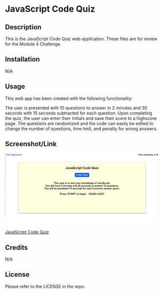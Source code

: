 # JavaScript Code Quiz

## Description

This is the JavaScript Code Quiz web application. These files are for review for the Module 4 Challenge.

## Installation

N/A

## Usage

This web app has been created with the following functionality:

The user is presented with 10 questions to answer in 2 minutes and 30 seconds with 15 seconds subtracted for each question. Upon completing the quiz, the user can enter their initials and save their score to a highscore page. The questions are randomized and the code can easily be edited to change the number of questions, time limit, and penalty for wrong answers.


## Screenshot/Link

![JavaScript Code Quiz](./assets/images/Code_Quiz_Screenshot.png)

[JavaScript Code Quiz](https://cray412.github.io/JavaScript-Code-Quiz/)

## Credits

N/A

## License

Please refer to the LICENSE in the repo.